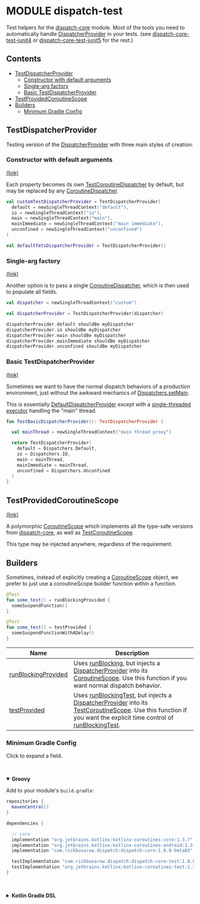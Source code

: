 # MODULE dispatch-test

Test helpers for the [dispatch-core] module.  Most of the tools you need to automatically handle [DispatcherProvider] in your tests.  (see [dispatch-core-test-junit4] or [dispatch-core-test-junit5] for the rest.)

## Contents
<!--- TOC -->

* [TestDispatcherProvider](#testdispatcherprovider)
  * [Constructor with default arguments](#constructor-with-default-arguments)
  * [Single-arg factory](#single-arg-factory)
  * [Basic TestDispatcherProvider](#basic-testdispatcherprovider)
* [TestProvidedCoroutineScope](#testprovidedcoroutinescope)
* [Builders](#builders)
  * [Minimum Gradle Config](#minimum-gradle-config)

<!--- END -->

## TestDispatcherProvider

Testing version of the [DispatcherProvider] with three main styles of creation:

### Constructor with default arguments

[(link)][TestDispatcherProvider]

Each property becomes its own [TestCoroutineDispatcher] by default, but may be replaced by any [CoroutineDispatcher].

``` kotlin
val customTestDispatcherProvider = TestDispatcherProvider(
  default = newSingleThreadContext("default"),
  io = newSingleThreadContext("io"),
  main = newSingleThreadContext("main"),
  mainImmediate = newSingleThreadContext("main immediate"),
  unconfined = newSingleThreadContext("unconfined")
)

val defaultTetsDispatcherProvider = TestDispatcherProvider()
```
### Single-arg factory

[(link)][TestDispatcherProvider]

Another option is to pass a single [CoroutineDispatcher], which is then used to populate all fields.

``` kotlin
val dispatcher = newSingleThreadContext("custom")

val dispatcherProvider = TestDispatcherProvider(dispatcher)

dispatcherProvider.default shouldBe myDispatcher
dispatcherProvider.io shouldBe myDispatcher
dispatcherProvider.main shouldBe myDispatcher
dispatcherProvider.mainImmediate shouldBe myDispatcher
dispatcherProvider.unconfined shouldBe myDispatcher
```

### Basic TestDispatcherProvider

[(link)][TestDispatcherProvider]

Sometimes we want to have the normal dispatch behaviors of a production environment,
just without the awkward mechanics of [Dispatchers.setMain].

This is essentially [DefaultDispatcherProvider] except with a [single-threaded executor][newSingleThreadContext] handling the "main" thread.

``` kotlin
fun TestBasicDispatcherProvider(): TestDispatcherProvider {

  val mainThread = newSingleThreadContext("main thread proxy")

  return TestDispatcherProvider(
    default = Dispatchers.Default,
    io = Dispatchers.IO,
    main = mainThread,
    mainImmediate = mainThread,
    unconfined = Dispatchers.Unconfined
  )
}
```

## TestProvidedCoroutineScope

[(link)][TestProvidedCoroutineScope]

A polymorphic [CoroutineScope] which implements all the type-safe versions from [dispatch-core], as well as [TestCoroutineScope].

This type may be injected anywhere, regardless of the requirement.

## Builders

Sometimes, instead of explicitly creating a [CoroutineScope] object, we prefer to just use a coroutineScope builder function within a function.

``` kotlin
@Test
fun some_test() = runBlockingProvided {
  someSuspendFunction()
}

@Test
fun some_test() = testProvided {
  someSuspendFunctionWithADelay()
}
```

| **Name**               | **Description**
| -------------------    | ---------------
| [runBlockingProvided]  | Uses [runBlocking], but injects a [DispatcherProvider] into its [CoroutineScope].  Use this function if you want normal dispatch behavior.
| [testProvided]         | Uses [runBlockingTest], but injects a [DispatcherProvider] into its [TestCoroutineScope].  Use this function if you want the explicit time control of [runBlockingTest].


### Minimum Gradle Config
Click to expand a field.

&nbsp;<details open> <summary> <b>Groovy</b> </summary>

Add to your module's `build.gradle`:

``` groovy
repositories {
  mavenCentral()
}

dependencies {

  // core
  implementation "org.jetbrains.kotlinx:kotlinx-coroutines-core:1.3.7"
  implementation "org.jetbrains.kotlinx:kotlinx-coroutines-android:1.3.7"
  implementation "com.rickbusarow.dispatch:dispatch-core:1.0.0-beta03"

  testImplementation "com.rickbusarow.dispatch:dispatch-core-test:1.0.0-beta03"
  testImplementation "org.jetbrains.kotlinx:kotlinx-coroutines-test:1.3.7"
}
```

</details>


&nbsp;<details> <summary> <b>Kotlin Gradle DSL</b> </summary>

Add to your module's `build.gradle.kts`:

``` kotlin
repositories {
  mavenCentral()
}

dependencies {

  // core
  implementation("org.jetbrains.kotlinx:kotlinx-coroutines-core:1.3.7")
  implementation("org.jetbrains.kotlinx:kotlinx-coroutines-android:1.3.7")
  implementation("com.rickbusarow.dispatch:dispatch-core:1.0.0-beta03")

  testImplementation("com.rickbusarow.dispatch:dispatch-core-test:1.0.0-beta03")
  testImplementation("org.jetbrains.kotlinx:kotlinx-coroutines-test:1.3.7")
}
```

</details>


<!--- MODULE dispatch-core-->
<!--- INDEX  -->
[DispatcherProvider]: https://rbusarow.github.io/Dispatch/dispatch-core//dispatch.core/-dispatcher-provider/index.html
[DefaultDispatcherProvider]: https://rbusarow.github.io/Dispatch/dispatch-core//dispatch.core/-default-dispatcher-provider/index.html
<!--- MODULE dispatch-test-->
<!--- INDEX  -->
[TestDispatcherProvider]: https://rbusarow.github.io/Dispatch/dispatch-test//dispatch.core.test/-test-dispatcher-provider/index.html
[TestProvidedCoroutineScope]: https://rbusarow.github.io/Dispatch/dispatch-test//dispatch.core.test/-test-provided-coroutine-scope/index.html
[runBlockingProvided]: https://rbusarow.github.io/Dispatch/dispatch-test//dispatch.core.test/run-blocking-provided.html
[testProvided]: https://rbusarow.github.io/Dispatch/dispatch-test//dispatch.core.test/test-provided.html
<!--- END -->

[CoroutineDispatcher]: https://kotlin.github.io/kotlinx.coroutines/kotlinx-coroutines-core/kotlinx.coroutines/-coroutine-dispatcher/index.html

[CoroutineScope]: https://kotlin.github.io/kotlinx.coroutines/kotlinx-coroutines-core/kotlinx.coroutines/coroutine-scope.html

[dispatch-core-test-junit4]: https://rbusarow.github.io/Dispatch/core-test-junit4//index.html
[dispatch-core-test-junit5]: https://rbusarow.github.io/Dispatch/core-test-junit5//index.html

[dispatch-core]: https://rbusarow.github.io/Dispatch/core//index.html

[Dispatchers.setMain]: https://kotlin.github.io/kotlinx.coroutines/kotlinx-coroutines-test/kotlinx.coroutines.test/kotlinx.coroutines.-dispatchers/set-main.html
[newSingleThreadContext]: https://kotlin.github.io/kotlinx.coroutines/kotlinx-coroutines-core/kotlinx.coroutines/new-single-thread-context.html

[runBlocking]: https://kotlin.github.io/kotlinx.coroutines/kotlinx-coroutines-core/kotlinx.coroutines/run-blocking.html
[runBlockingTest]: https://kotlin.github.io/kotlinx.coroutines/kotlinx-coroutines-test/kotlinx.coroutines.test/run-blocking-test.html

[TestCoroutineDispatcher]: https://kotlin.github.io/kotlinx.coroutines/kotlinx-coroutines-test/kotlinx.coroutines.test/-test-coroutine-dispatcher/index.html
[TestCoroutineScope]: https://kotlin.github.io/kotlinx.coroutines/kotlinx-coroutines-test/kotlinx.coroutines.test/-test-coroutine-scope/index.html

